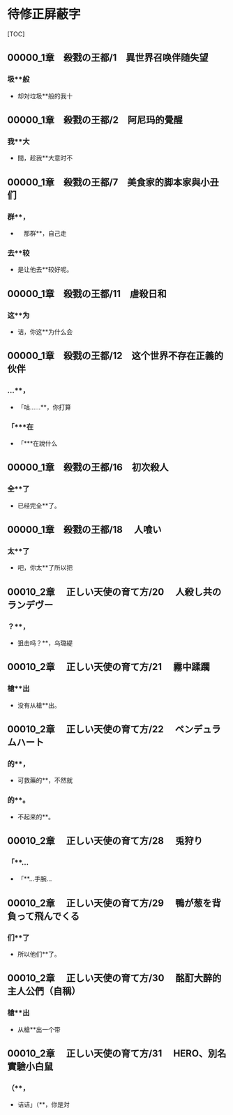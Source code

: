 # 待修正屏蔽字

[TOC]

## 00000_1章　殺戮の王都/1　異世界召唤伴随失望

### 圾**般

- 却対垃圾**般的我十


## 00000_1章　殺戮の王都/2　阿尼玛的覺醒

### 我**大

- 間，趁我**大意时不


## 00000_1章　殺戮の王都/7　美食家的脚本家與小丑们

### 群**，

- 　那群**，自己走

### 去**较

- 是让他去**较好呢。


## 00000_1章　殺戮の王都/11　虐殺日和

### 这**为

- 诘，你这**为什么会


## 00000_1章　殺戮の王都/12　这个世界不存在正義的伙伴

### …**，

- 「咕……**，你打算

### 「***在

- 「***在說什么


## 00000_1章　殺戮の王都/16　初次殺人

### 全**了

- 已经完全**了。


## 00000_1章　殺戮の王都/18 　人喰い

### 太**了

- 吧，你太**了所以把


## 00010_2章 　正しい天使の育て方/20 　人殺し共のランデヴー

### ？**，

- 狙击吗？**，乌璐緹


## 00010_2章 　正しい天使の育て方/21 　霧中蹂躙

### 槍**出

- 没有从槍**出。


## 00010_2章 　正しい天使の育て方/22 　ペンデュラムハート

### 的**，

- 可救藥的**，不然就

### 的**。

- 不起来的**。


## 00010_2章 　正しい天使の育て方/28 　兎狩り

### 「**…

- 「**…手腕…


## 00010_2章 　正しい天使の育て方/29 　鴨が葱を背負って飛んでくる

### 们**了

- 所以他们**了。


## 00010_2章 　正しい天使の育て方/30 　酩酊大醉的主人公們（自稱）

### 槍**出

- 从槍**出一个带


## 00010_2章 　正しい天使の育て方/31 　HERO、別名實驗小白鼠

### （**，

- 诘诘」（**，你是対
